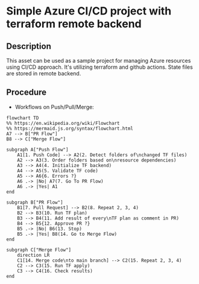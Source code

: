 # Simple Azure CI/CD project with terraform remote backend 

## Description

This asset can be used as a sample project for managing Azure resources using CI/CD approach. It's utilizing terraform and github actions. State files are stored in remote backend.

## Procedure

- Workflows on Push/Pull/Merge:
```mermaid
flowchart TD
%% https://en.wikipedia.org/wiki/Flowchart
%% https://mermaid.js.org/syntax/flowchart.html
A7 --> B["PR Flow"]
B8 --> C["Merge Flow"]

subgraph A["Push Flow"]
    A1[1. Push Code] --> A2(2. Detect folders of\nchanged TF files)
    A2 --> A3(3. Order folders based on\nresource dependencies)
    A3 --> A4(4. Initialize TF backend)
    A4 --> A5(5. Validate TF code)
    A5 --> A6{6. Errors ?}
    A6 .-> |No| A7(7. Go To PR Flow)
    A6 .-> |Yes| A1
end

subgraph B["PR Flow"]
    B1[7. Pull Request] --> B2(8. Repeat 2, 3, 4)
    B2 --> B3(10. Run TF plan)
    B3 --> B4(11. Add result of every\nTF plan as comment in PR)
    B4 --> B5{12. Approve PR ?}
    B5 .-> |No| B6(13. Stop)
    B5 .-> |Yes| B8(14. Go to Merge Flow)
end

subgraph C["Merge Flow"]
    direction LR
    C1[14. Merge code\nto main branch] --> C2(15. Repeat 2, 3, 4)
    C2 --> C3(15. Run TF apply)
    C3 --> C4(16. Check results) 
end
```